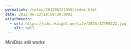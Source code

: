 ```yaml
---
permalink: /notes/201206221959/index.html
date: 2012-06-22T19:59:20.000Z
attachments:
  - url: https://cdn.rknight.me/site/2025/12769222.jpg
    alt: null
---
```


MiniDisc still works
